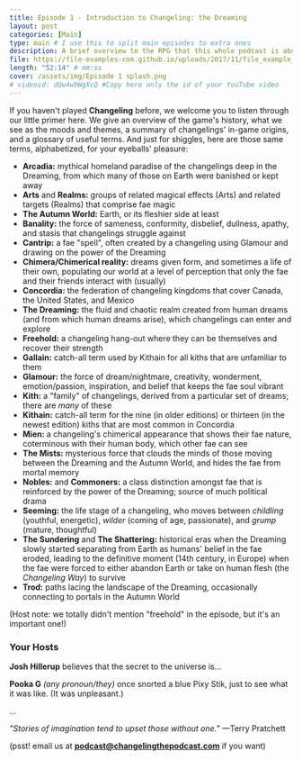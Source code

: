 ```yaml
---
title: Episode 1 - Introduction to Changeling: the Dreaming
layout: post
categories: [Main]
type: main # I use this to split main episodes to extra ones
description: A brief overview to the RPG that this whole podcast is about.
file: https://file-examples-com.github.io/uploads/2017/11/file_example_MP3_700KB.mp3 #Link to your .mp3 file
length: "52:14" # mm:ss
cover: /assets/img/Episode 1 splash.png
# videoid: dQw4w9WgXcQ #Copy here only the id of your YouTube video
---
```


If you haven't played **Changeling** before, we welcome you to listen through our little primer here. We give an overview of the game's history, what we see as the moods and themes, a summary of changelings' in-game origins, and a glossary of useful terms. And just for shiggles, here are those same terms, alphabetized, for your eyeballs' pleasure:

- **Arcadia:** mythical homeland paradise of the changelings deep in the Dreaming, from which many of those on Earth were banished or kept away
- **Arts** and **Realms:** groups of related magical effects (Arts) and related targets (Realms) that comprise fae magic
- **The Autumn World:** Earth, or its fleshier side at least
- **Banality:** the force of sameness, conformity, disbelief, dullness, apathy, and stasis that changelings struggle against
- **Cantrip:** a fae "spell", often created by a changeling using Glamour and drawing on the power of the Dreaming
- **Chimera/Chimerical reality:** dreams given form, and sometimes a life of their own, populating our world at a level of perception that only the fae and their friends interact with (usually)
- **Concordia:** the federation of changeling kingdoms that cover Canada, the United States, and Mexico
- **The Dreaming:** the fluid and chaotic realm created from human dreams (and from which human dreams arise), which changelings can enter and explore
- **Freehold:** a changeling hang-out where they can be themselves and recover their strength
- **Gallain:** catch-all term used by Kithain for all kiths that are unfamiliar to them
- **Glamour:** the force of dream/nightmare, creativity, wonderment, emotion/passion, inspiration, and belief that keeps the fae soul vibrant
- **Kith:** a "family" of changelings, derived from a particular set of dreams; there are *many* of these
- **Kithain:** catch-all term for the nine (in older editions) or thirteen (in the newest edition) kiths that are most common in Concordia
- **Mien:** a changeling's chimerical appearance that shows their fae nature, coterminous with their human body, which other fae can see
- **The Mists:** mysterious force that clouds the minds of those moving between the Dreaming and the Autumn World, and hides the fae from mortal memory
- **Nobles:** and **Commoners:** a class distinction amongst fae that is reinforced by the power of the Dreaming; source of much political drama
- **Seeming:** the life stage of a changeling, who moves between *childling* (youthful, energetic), *wilder* (coming of age, passionate), and *grump* (mature, thoughtful)
- **The Sundering** and **The Shattering:** historical eras when the Dreaming slowly started separating from Earth as humans' belief in the fae eroded, leading to the definitive moment (14th century, in Europe) when the fae were forced to either abandon Earth or take on human flesh (the *Changeling Way*) to survive
- **Trod:** paths lacing the landscape of the Dreaming, occasionally connecting to portals in the Autumn World 

(Host note: we totally didn't mention "freehold" in the episode, but it's an important one!)

### Your Hosts

**Josh Hillerup** believes that the secret to the universe is... 

**Pooka G** *(any pronoun/they)* once snorted a blue Pixy Stik, just to see what it was like. (It was unpleasant.)

...

*"Stories of imagination tend to upset those without one."*
—Terry Pratchett

(psst! email us at **podcast@changelingthepodcast.com** if you want)
